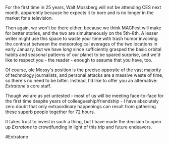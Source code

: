 For the first time in 25 years, Walt Mossberg will not be attending CES next month, apparently because he expects it to bore and is no longer in the market for a television.

Then again, we won't be there either, because we think MAGFest will make for better stories, and the two are simultaneously on the 5th-8th. A lesser writer might use this space to waste your time with trash humor involving the contrast between the meteorological averages of the two locations in early January, but we have *long* since sufficiently grasped the basic orbital habits and seasonal patterns of our planet to be spared surprise, and we'd like to respect you - the reader - enough to assume that you have, too.

Of course, ole Mossy's position is the precise opposite of the vast majority of technology journalists, and personal attacks are a massive waste of time, so there's no need to be bitter. Instead, I'd like to offer you an alternative: *Extratone*'s core staff.

Though we are as yet untested - most of us will be meeting face-to-face for the first time despite years of colleagueship/friendship - I have absolutely zero doubt that only extraordinary happenings can result from gathering these superb people together for 72 hours.

It takes trust to invest in such a thing, but I have made the decision to open up *Extratone* to crowdfunding in light of this trip and future endeavors.

#Extratone